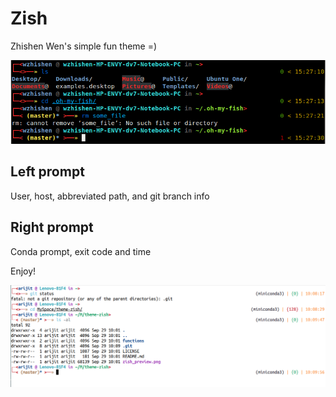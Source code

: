 # Zish

Zhishen Wen's simple fun theme =)

![zish](./zish_preview.png)

## Left prompt
User, host, abbreviated path, and git branch info

## Right prompt
Conda prompt, exit code and time

Enjoy!

![zish_current](./zish_current.png)
